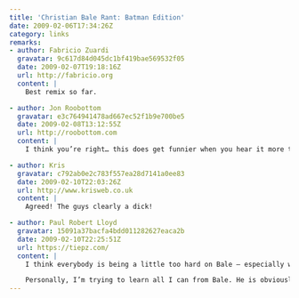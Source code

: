 ```yaml
---
title: 'Christian Bale Rant: Batman Edition'
date: 2009-02-06T17:34:26Z
category: links
remarks:
- author: Fabricio Zuardi
  gravatar: 9c617d84d045dc1bf419bae569532f05
  date: 2009-02-07T19:18:16Z
  url: http://fabricio.org
  content: |
    Best remix so far.

- author: Jon Roobottom
  gravatar: e3c764941478ad667ec52f1b9e700be5
  date: 2009-02-08T13:12:55Z
  url: http://roobottom.com
  content: |
    I think you’re right… this does get funnier when you hear it more than once. He still comes off as a highly-strung knob tho.

- author: Kris
  gravatar: c792ab0e2c783f557ea28d7141a0ee83
  date: 2009-02-10T22:03:26Z
  url: http://www.krisweb.co.uk
  content: |
    Agreed! The guys clearly a dick!

- author: Paul Robert Lloyd
  gravatar: 15091a37bacfa4bdd011282627eaca2b
  date: 2009-02-10T22:25:51Z
  url: https://tiepz.com/
  content: |
    I think everybody is being a little too hard on Bale – especially when you take into account the DP walking around and distracting Bale while he was filming his scene. Bale has since stated he was half ‘in character’ when he flipped so that may have had some effect too (whether you choose to believe that or not is up to you).

    Personally, I’m trying to learn all I can from Bale. He is obviously highly skilled in ranting, so I’m looking to see how I can use his style in my own material ;-)
---
```

